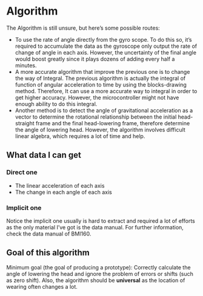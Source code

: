 # Algorithm

The Algorithm is still unsure, but here’s some possible routes:

- To use the rate of angle directly from the gyro scope. To do this so, it’s required to accumulate the data as the gyroscope only output the rate of change of angle in each axis. However, the uncertainty of the final angle would boost greatly since it plays dozens of adding every half a minutes.
- A more accurate algorithm that improve the previous one is to change the way of Integral. The previous algorithm is actually the integral of function of angular acceleration to time by using the blocks-drawing method. Therefore, It can use a more accurate way to integral in order to get higher accuracy. However, the microcontroller might not have enough ability to do this integral.
- Another method is to detect the angle of gravitational acceleration as a vector to determine the rotational relationship between the initial head-straight frame and the final head-lowering frame, therefore determine the angle of lowering head. However, the algorithm involves difficult linear algebra, which requires a lot of time and help. 

## What data I can get

### Direct one

- The linear acceleration of each axis
- The change in each angle of each axis

### Implicit one

Notice the implicit one usually is hard to extract and required a lot of efforts as the only material I’ve got is the data manual. For further information, check the data manual of BMI160.

## Goal of this algorithm

Minimum goal (the goal of producing a prototype): Correctly calculate the angle of lowering the head and ignore the problem of errors or shifts (such as zero shift). Also, the algorithm should be **universal** as the location of wearing often changes a lot. 